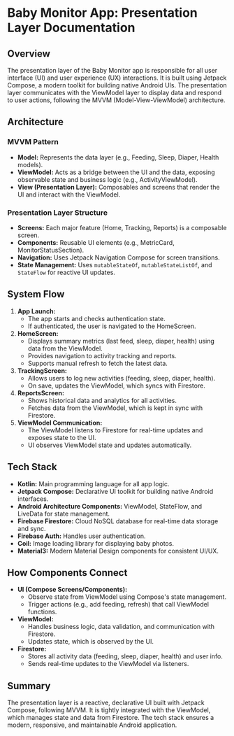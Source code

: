 # Baby Monitor App: Presentation Layer Documentation

## Overview
The presentation layer of the Baby Monitor app is responsible for all user interface (UI) and user experience (UX) interactions. It is built using Jetpack Compose, a modern toolkit for building native Android UIs. The presentation layer communicates with the ViewModel layer to display data and respond to user actions, following the MVVM (Model-View-ViewModel) architecture.

## Architecture

### MVVM Pattern
- **Model:** Represents the data layer (e.g., Feeding, Sleep, Diaper, Health models).
- **ViewModel:** Acts as a bridge between the UI and the data, exposing observable state and business logic (e.g., ActivityViewModel).
- **View (Presentation Layer):** Composables and screens that render the UI and interact with the ViewModel.

### Presentation Layer Structure
- **Screens:** Each major feature (Home, Tracking, Reports) is a composable screen.
- **Components:** Reusable UI elements (e.g., MetricCard, MonitorStatusSection).
- **Navigation:** Uses Jetpack Navigation Compose for screen transitions.
- **State Management:** Uses `mutableStateOf`, `mutableStateListOf`, and `StateFlow` for reactive UI updates.

## System Flow
1. **App Launch:**
   - The app starts and checks authentication state.
   - If authenticated, the user is navigated to the HomeScreen.
2. **HomeScreen:**
   - Displays summary metrics (last feed, sleep, diaper, health) using data from the ViewModel.
   - Provides navigation to activity tracking and reports.
   - Supports manual refresh to fetch the latest data.
3. **TrackingScreen:**
   - Allows users to log new activities (feeding, sleep, diaper, health).
   - On save, updates the ViewModel, which syncs with Firestore.
4. **ReportsScreen:**
   - Shows historical data and analytics for all activities.
   - Fetches data from the ViewModel, which is kept in sync with Firestore.
5. **ViewModel Communication:**
   - The ViewModel listens to Firestore for real-time updates and exposes state to the UI.
   - UI observes ViewModel state and updates automatically.

## Tech Stack
- **Kotlin:** Main programming language for all app logic.
- **Jetpack Compose:** Declarative UI toolkit for building native Android interfaces.
- **Android Architecture Components:** ViewModel, StateFlow, and LiveData for state management.
- **Firebase Firestore:** Cloud NoSQL database for real-time data storage and sync.
- **Firebase Auth:** Handles user authentication.
- **Coil:** Image loading library for displaying baby photos.
- **Material3:** Modern Material Design components for consistent UI/UX.

## How Components Connect
- **UI (Compose Screens/Components):**
  - Observe state from ViewModel using Compose's state management.
  - Trigger actions (e.g., add feeding, refresh) that call ViewModel functions.
- **ViewModel:**
  - Handles business logic, data validation, and communication with Firestore.
  - Updates state, which is observed by the UI.
- **Firestore:**
  - Stores all activity data (feeding, sleep, diaper, health) and user info.
  - Sends real-time updates to the ViewModel via listeners.

## Summary
The presentation layer is a reactive, declarative UI built with Jetpack Compose, following MVVM. It is tightly integrated with the ViewModel, which manages state and data from Firestore. The tech stack ensures a modern, responsive, and maintainable Android application.

